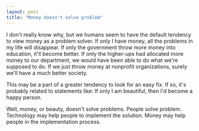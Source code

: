 ```yaml
---
layout: post
title: "Money doesn't solve problem"
---
```


I don't really know why, but we humans seem to have the default tendency to view money as a problem solver. If only I have money, all the problems in my life will disappear. If only the government throw more money into education, it'll become better. If only the higher-ups had allocated more money to our department, we would have been able to do what we're supposed to do. If we just throw money at nonprofit organizations, surely we'll have a much better society.

This may be a part of a greater tendency to look for an easy fix. If so, it's probably related to statements like: If only I am beautiful, then I'd become a happy person.

Well, money, or beauty, doesn't solve problems. People solve problem. Technology may help people to implement the solution. Money may help people in the implementation process.